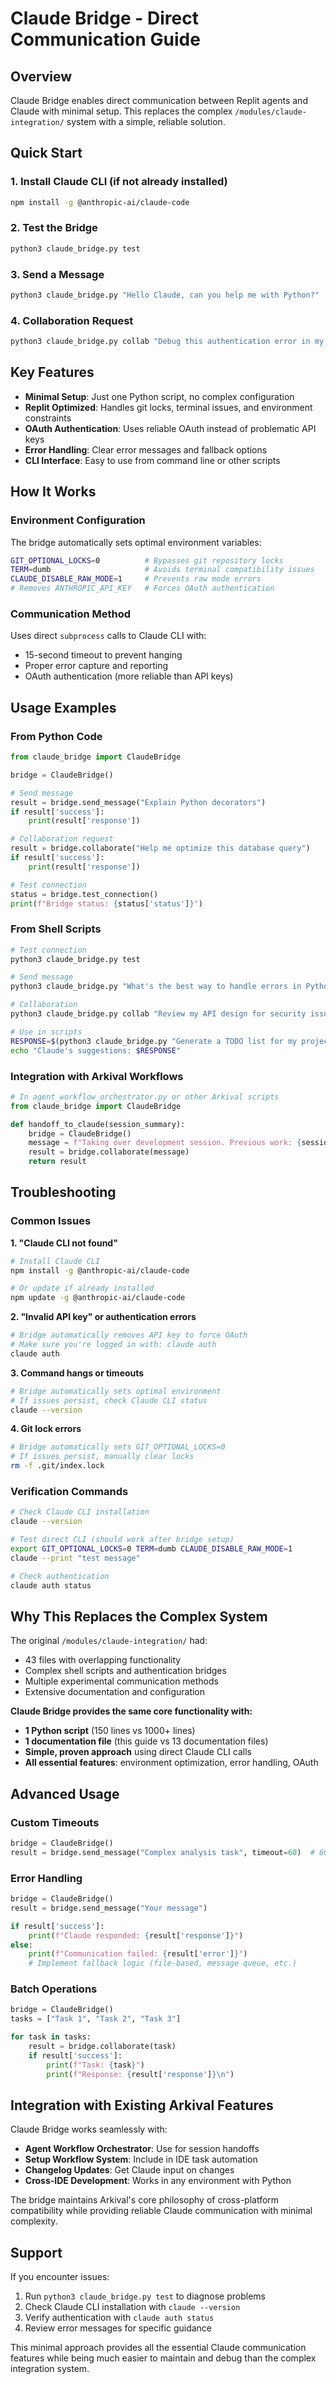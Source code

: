 # Claude Bridge - Direct Communication Guide

## Overview

Claude Bridge enables direct communication between Replit agents and Claude with minimal setup. This replaces the complex `/modules/claude-integration/` system with a simple, reliable solution.

## Quick Start

### 1. Install Claude CLI (if not already installed)
```bash
npm install -g @anthropic-ai/claude-code
```

### 2. Test the Bridge
```bash
python3 claude_bridge.py test
```

### 3. Send a Message
```bash
python3 claude_bridge.py "Hello Claude, can you help me with Python?"
```

### 4. Collaboration Request
```bash
python3 claude_bridge.py collab "Debug this authentication error in my Flask app"
```

## Key Features

- **Minimal Setup**: Just one Python script, no complex configuration
- **Replit Optimized**: Handles git locks, terminal issues, and environment constraints
- **OAuth Authentication**: Uses reliable OAuth instead of problematic API keys
- **Error Handling**: Clear error messages and fallback options
- **CLI Interface**: Easy to use from command line or other scripts

## How It Works

### Environment Configuration
The bridge automatically sets optimal environment variables:
```bash
GIT_OPTIONAL_LOCKS=0          # Bypasses git repository locks
TERM=dumb                     # Avoids terminal compatibility issues
CLAUDE_DISABLE_RAW_MODE=1     # Prevents raw mode errors
# Removes ANTHROPIC_API_KEY   # Forces OAuth authentication
```

### Communication Method
Uses direct `subprocess` calls to Claude CLI with:
- 15-second timeout to prevent hanging
- Proper error capture and reporting
- OAuth authentication (more reliable than API keys)

## Usage Examples

### From Python Code
```python
from claude_bridge import ClaudeBridge

bridge = ClaudeBridge()

# Send message
result = bridge.send_message("Explain Python decorators")
if result['success']:
    print(result['response'])

# Collaboration request
result = bridge.collaborate("Help me optimize this database query")
if result['success']:
    print(result['response'])

# Test connection
status = bridge.test_connection()
print(f"Bridge status: {status['status']}")
```

### From Shell Scripts
```bash
# Test connection
python3 claude_bridge.py test

# Send message
python3 claude_bridge.py "What's the best way to handle errors in Python?"

# Collaboration
python3 claude_bridge.py collab "Review my API design for security issues"

# Use in scripts
RESPONSE=$(python3 claude_bridge.py "Generate a TODO list for my project")
echo "Claude's suggestions: $RESPONSE"
```

### Integration with Arkival Workflows
```python
# In agent_workflow_orchestrator.py or other Arkival scripts
from claude_bridge import ClaudeBridge

def handoff_to_claude(session_summary):
    bridge = ClaudeBridge()
    message = f"Taking over development session. Previous work: {session_summary}"
    result = bridge.collaborate(message)
    return result
```

## Troubleshooting

### Common Issues

**1. "Claude CLI not found"**
```bash
# Install Claude CLI
npm install -g @anthropic-ai/claude-code

# Or update if already installed
npm update -g @anthropic-ai/claude-code
```

**2. "Invalid API key" or authentication errors**
```bash
# Bridge automatically removes API key to force OAuth
# Make sure you're logged in with: claude auth
claude auth
```

**3. Command hangs or timeouts**
```bash
# Bridge automatically sets optimal environment
# If issues persist, check Claude CLI status
claude --version
```

**4. Git lock errors**
```bash
# Bridge automatically sets GIT_OPTIONAL_LOCKS=0
# If issues persist, manually clear locks
rm -f .git/index.lock
```

### Verification Commands
```bash
# Check Claude CLI installation
claude --version

# Test direct CLI (should work after bridge setup)
export GIT_OPTIONAL_LOCKS=0 TERM=dumb CLAUDE_DISABLE_RAW_MODE=1
claude --print "test message"

# Check authentication
claude auth status
```

## Why This Replaces the Complex System

The original `/modules/claude-integration/` had:
- 43 files with overlapping functionality
- Complex shell scripts and authentication bridges
- Multiple experimental communication methods
- Extensive documentation and configuration

**Claude Bridge provides the same core functionality with:**
- **1 Python script** (150 lines vs 1000+ lines)
- **1 documentation file** (this guide vs 13 documentation files)
- **Simple, proven approach** using direct Claude CLI calls
- **All essential features**: environment optimization, error handling, OAuth

## Advanced Usage

### Custom Timeouts
```python
bridge = ClaudeBridge()
result = bridge.send_message("Complex analysis task", timeout=60)  # 60 second timeout
```

### Error Handling
```python
bridge = ClaudeBridge()
result = bridge.send_message("Your message")

if result['success']:
    print(f"Claude responded: {result['response']}")
else:
    print(f"Communication failed: {result['error']}")
    # Implement fallback logic (file-based, message queue, etc.)
```

### Batch Operations
```python
bridge = ClaudeBridge()
tasks = ["Task 1", "Task 2", "Task 3"]

for task in tasks:
    result = bridge.collaborate(task)
    if result['success']:
        print(f"Task: {task}")
        print(f"Response: {result['response']}\n")
```

## Integration with Existing Arkival Features

Claude Bridge works seamlessly with:
- **Agent Workflow Orchestrator**: Use for session handoffs
- **Setup Workflow System**: Include in IDE task automation
- **Changelog Updates**: Get Claude input on changes
- **Cross-IDE Development**: Works in any environment with Python

The bridge maintains Arkival's core philosophy of cross-platform compatibility while providing reliable Claude communication with minimal complexity.

## Support

If you encounter issues:
1. Run `python3 claude_bridge.py test` to diagnose problems
2. Check Claude CLI installation with `claude --version`
3. Verify authentication with `claude auth status`
4. Review error messages for specific guidance

This minimal approach provides all the essential Claude communication features while being much easier to maintain and debug than the complex integration system.
